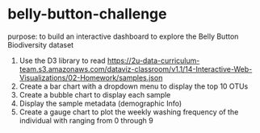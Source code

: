 # belly-button-challenge
purpose: to build an interactive dashboard to explore the Belly Button Biodiversity dataset <br>
1. Use the D3 library to read https://2u-data-curriculum-team.s3.amazonaws.com/dataviz-classroom/v1.1/14-Interactive-Web-Visualizations/02-Homework/samples.json <br>
2. Create a bar chart with a dropdown menu to display the top 10 OTUs <br>
3. Create a bubble chart to display each sample <br>
4. Display the sample metadata (demographic Info) <br>
5. Create a gauge chart to plot the weekly washing frequency of the individual with ranging from 0 through 9 <br>


